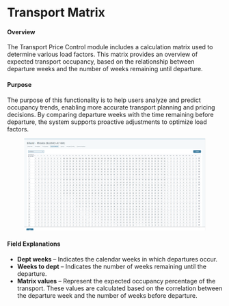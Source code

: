 # Transport Matrix

#### Overview

The Transport Price Control module includes a calculation matrix used to determine various load factors. This matrix provides an overview of expected transport occupancy, based on the relationship between departure weeks and the number of weeks remaining until departure.

#### Purpose

The purpose of this functionality is to help users analyze and predict occupancy trends, enabling more accurate transport planning and pricing decisions. By comparing departure weeks with the time remaining before departure, the system supports proactive adjustments to optimize load factors.

<figure><img src="../../.gitbook/assets/image (2) (1) (1) (1) (1) (1) (1) (1) (1) (1) (1) (1) (1) (1) (1) (1) (1) (1) (1) (1) (1) (1) (1) (1) (1) (1) (1) (1) (1) (1) (1) (1) (1) (1) (1) (1) (1) (1) (1) (1) (1).png" alt=""><figcaption></figcaption></figure>

#### Field Explanations

* **Dept weeks** – Indicates the calendar weeks in which departures occur.
* **Weeks to dept** – Indicates the number of weeks remaining until the departure.
* **Matrix values** – Represent the expected occupancy percentage of the transport. These values are calculated based on the correlation between the departure week and the number of weeks before departure.
